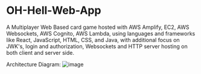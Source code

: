 # OH-Hell-Web-App
A Multiplayer Web Based card game hosted with AWS Amplify, EC2, AWS Websockets, AWS Cognito, AWS Lambda, using languages and frameworks like React, JavaScript, HTML, CSS, and Java, with additional focus on JWK's, login and authorization, Websockets and HTTP server hosting on both client and server side.

Architecture Diagram:
![image](https://github.com/user-attachments/assets/f53b9fa9-d553-4100-b21a-804cc2cde743)


